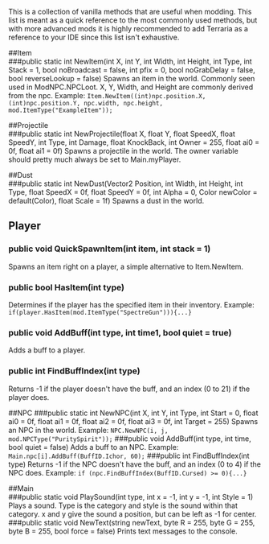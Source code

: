 This is a collection of vanilla methods that are useful when modding. This list is meant as a quick reference to the most commonly used methods, but with more advanced mods it is highly recommended to add Terraria as a reference to your IDE since this list isn't exhaustive.

##Item  
###public static int NewItem(int X, int Y, int Width, int Height, int Type, int Stack = 1, bool noBroadcast = false, int pfix = 0, bool noGrabDelay = false, bool reverseLookup = false)
Spawns an item in the world. Commonly seen used in ModNPC.NPCLoot. X, Y, Width, and Height are commonly derived from the npc. 
Example: `Item.NewItem((int)npc.position.X, (int)npc.position.Y, npc.width, npc.height, mod.ItemType("ExampleItem"));`

##Projectile  
###public static int NewProjectile(float X, float Y, float SpeedX, float SpeedY, int Type, int Damage, float KnockBack, int Owner = 255, float ai0 = 0f, float ai1 = 0f)
Spawns a projectile in the world. The owner variable should pretty much always be set to Main.myPlayer.

##Dust  
###public static int NewDust(Vector2 Position, int Width, int Height, int Type, float SpeedX = 0f, float SpeedY = 0f, int Alpha = 0, Color newColor = default(Color), float Scale = 1f)
Spawns a dust in the world. 

## Player  
### public void QuickSpawnItem(int item, int stack = 1)
Spawns an item right on a player, a simple alternative to Item.NewItem.
### public bool HasItem(int type)
Determines if the player has the specified item in their inventory. Example: `if(player.HasItem(mod.ItemType("SpectreGun"))){...}`
### public void AddBuff(int type, int time1, bool quiet = true)
Adds a buff to a player.
### public int FindBuffIndex(int type)
Returns -1 if the player doesn't have the buff, and an index (0 to 21) if the player does.

##NPC
###public static int NewNPC(int X, int Y, int Type, int Start = 0, float ai0 = 0f, float ai1 = 0f, float ai2 = 0f, float ai3 = 0f, int Target = 255)
Spawns an NPC in the world. Example: `NPC.NewNPC(i, j, mod.NPCType("PuritySpirit"));`
###public void AddBuff(int type, int time, bool quiet = false)
Adds a buff to an NPC. Example: `Main.npc[i].AddBuff(BuffID.Ichor, 60);`
###public int FindBuffIndex(int type)
Returns -1 if the NPC doesn't have the buff, and an index (0 to 4) if the NPC does. Example: `if (npc.FindBuffIndex(BuffID.Cursed) >= 0){...}`

##Main  
###public static void PlaySound(int type, int x = -1, int y = -1, int Style = 1)
Plays a sound. Type is the category and style is the sound within that category. x and y give the sound a position, but can be left as -1 for center.
###public static void NewText(string newText, byte R = 255, byte G = 255, byte B = 255, bool force = false)
Prints text messages to the console.